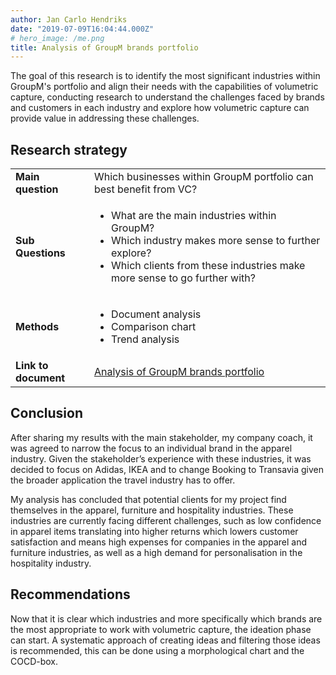 ```yaml
---
author: Jan Carlo Hendriks
date: "2019-07-09T16:04:44.000Z"
# hero_image: /me.png
title: Analysis of GroupM brands portfolio
---
```


The goal of this research is to identify the most significant industries within GroupM's portfolio and align their needs with the capabilities of volumetric capture, conducting research to understand the challenges faced by brands and customers in each industry and explore how volumetric capture can provide value in addressing these challenges.

## Research strategy

<table>
  <tr>
   <td><strong>Main question</strong>
   </td>
   <td>Which businesses within GroupM portfolio can best benefit from VC?
   </td>
  </tr>
  <tr>
   <td><strong>Sub Questions	</strong>
   </td>
   <td>
<ul>

<li>What are the main industries within GroupM?

<li>Which industry makes more sense to further explore?

<li>Which clients from these industries make more sense to go further with?
</li>
</ul>
   </td>
  </tr>
  <tr>
   <td><strong>Methods</strong>
   </td>
   <td>
<ul>

<li>Document analysis

<li>Comparison chart

<li>Trend analysis
</li>
</ul>
   </td>
  </tr>
  <tr>
   <td><strong>Link to document</strong>
   </td>
   <td>
	 <a href="../docs/analysis-of-groupm-brands-portfolio.pdf" target="_blank">Analysis of GroupM brands portfolio</a>
   </td>
  </tr>
</table>

## Conclusion

After sharing my results with the main stakeholder, my company coach, it was agreed to narrow the focus to an individual brand in the apparel industry. Given the stakeholder’s experience with these industries, it was decided to focus on Adidas, IKEA and to change Booking to Transavia given the broader application the travel industry has to offer.

My analysis has concluded that potential clients for my project find themselves in the apparel, furniture and hospitality industries. These industries are currently facing different challenges, such as low confidence in apparel items translating into higher returns which lowers customer satisfaction and means high expenses for companies in the apparel and furniture industries, as well as a high demand for personalisation in the hospitality industry.

## Recommendations

Now that it is clear which industries and more specifically which brands are the most appropriate to work with volumetric capture, the ideation phase can start. A systematic approach of creating ideas and filtering those ideas is recommended, this can be done using a morphological chart and the COCD-box.
